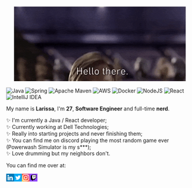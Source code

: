 <p align="center">
  <img src="resources/200.gif" />
</p>

![Java](https://img.shields.io/badge/java-%23ED8B00.svg?style=for-the-badge&logo=java&logoColor=white)
![Spring](https://img.shields.io/badge/spring-%236DB33F.svg?style=for-the-badge&logo=spring&logoColor=white)
![Apache Maven](https://img.shields.io/badge/Apache%20Maven-C71A36?style=for-the-badge&logo=Apache%20Maven&logoColor=white)
![AWS](https://img.shields.io/badge/AWS-%23FF9900.svg?style=for-the-badge&logo=amazon-aws&logoColor=white)
![Docker](https://img.shields.io/badge/docker-%230db7ed.svg?style=for-the-badge&logo=docker&logoColor=white)
![NodeJS](https://img.shields.io/badge/node.js-6DA55F?style=for-the-badge&logo=node.js&logoColor=white)
![React](https://img.shields.io/badge/react-%2320232a.svg?style=for-the-badge&logo=react&logoColor=%2361DAFB)
![IntelliJ IDEA](https://img.shields.io/badge/IntelliJIDEA-000000.svg?style=for-the-badge&logo=intellij-idea&logoColor=white)

My name is **Larissa**, I'm **27**, **Software Engineer** and full-time **nerd**.

:sparkles: I'm currently a Java / React developer; <br/>
:sparkles: Currently working at Dell Technologies; <br/>
:sparkles: Really into starting projects and never finishing them; <br/>
:sparkles: You can find me on discord playing the most random game ever (Powerwash Simulator is my s***);<br/>
:sparkles: Love drumming but my neighbors don't.<br/>

You can find me over at:

<a href="https://linkedin.com/in/cmdrlias/"><img align="left" src="resources/linkedin.png" alt="Larissa Silva | LinkedIn" width="21px"/></a>
<a href="https://twitter.com/nickeldumbb"><img align="left" src="resources/twitter.png" alt="nickeldumbb | Twitter" width="21px"/></a>
<a href="https://instagram.com/larssslv"><img align="left" src="resources/instagram.png" alt="larssslv | Instagram" width="21px"/></a>
<a href="https://twitch.tv/nickeldumb"><img align="left" src="resources/twitch.png" alt="larssslv | twitch" width="21px"/></a>
